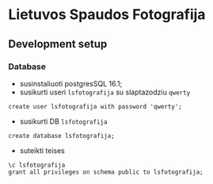 # Lietuvos Spaudos Fotografija

## Development setup

### Database

- susinstaliuoti postgresSQL 16.1;
- susikurti useri `lsfotografija` su slaptazodziu `qwerty`

```
create user lsfotografija with password 'qwerty';
```

- susikurti DB `lsfotografija`

```
create database lsfotografija;
```

- suteikti teises

```
\c lsfotografija
grant all privileges on schema public to lsfotografija;
```